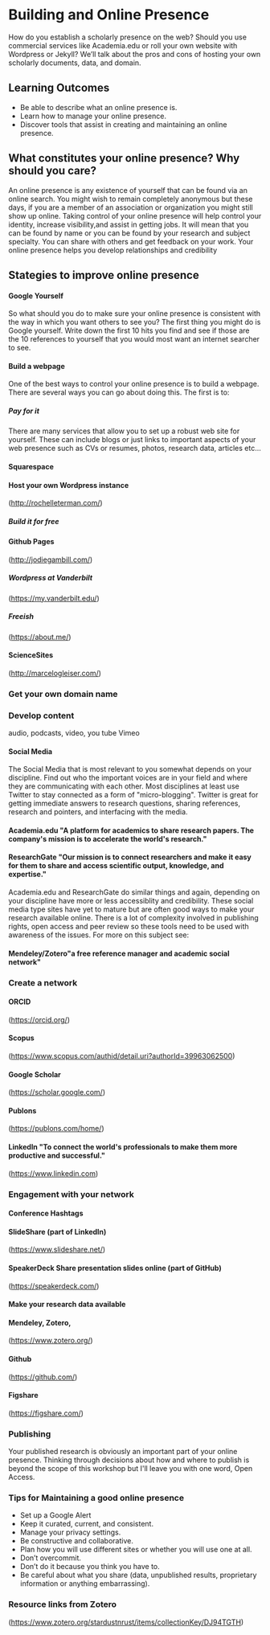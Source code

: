 
# Building and Online Presence

How do you establish a scholarly presence on the web? Should you use commercial services like Academia.edu or roll your own website with Wordpress or Jekyll? We’ll talk about the pros and cons of hosting your own scholarly documents, data, and domain.

## Learning Outcomes

* Be able to describe what an online presence is.
* Learn how to manage your online presence.
* Discover tools that assist in creating and maintaining an online presence.


## What constitutes your online presence? Why should you care?

An online presence is any existence of yourself that can be found via an online search. You might wish to remain completely anonymous but these days, if you are a member of an association or organization you might still show up online. Taking control of your online presence will help control your identity, increase visibility,and assist in getting jobs. It will mean that you can be found by name or you can be found by your research and subject specialty. You can share with others and get feedback on your work. Your online presence helps you develop relationships and credibility

## Stategies to improve online presence


#### Google Yourself
So what should you do to make sure your online presence is consistent with the way in which you want others to see you? The first thing you might do is Google yourself. Write down the first 10 hits you find and see if those are the 10 references to yourself that you would most want an internet searcher to see.

#### Build a webpage

One of the best ways to control your online presence is to build a webpage. There are several ways you can go about doing this. The first is to:

##### Pay for it

There are many services that allow you to set up a robust web site for yourself. These can include blogs or just links to important aspects of your web presence such as CVs or resumes, photos, research data, articles etc...
#### Squarespace


#### Host your own Wordpress instance
(http://rochelleterman.com/)


##### Build it for free

#### Github Pages
(http://jodiegambill.com/)

##### Wordpress at Vanderbilt
(https://my.vanderbilt.edu/)

##### Freeish
(https://about.me/)

#### ScienceSites
(http://marcelogleiser.com/)

### Get your own domain name

### Develop content 
audio, podcasts, video, you tube Vimeo

#### Social Media
The Social Media that is most relevant to you somewhat depends on your discipline. Find out who the important voices are in your field and where they are communicating with each other.  Most disciplines at least use Twitter to stay connected as a form of "micro-blogging". Twitter is great for getting immediate answers to research questions, sharing references, research and pointers, and interfacing with the media.


#### Academia.edu "A platform for academics to share research papers. The company's mission is to accelerate the world's research."

#### ResearchGate "Our mission is to connect researchers and make it easy for them to share and access scientific output, knowledge, and expertise."

Academia.edu and ResearchGate do similar things and again, depending on your discipline have more or less accessiblity and credibility. These social media type sites have yet to mature but are often good ways to make your research available online. There is a lot of complexity involved in publishing rights, open access and peer review so these tools need to be used with awareness of the issues. For more on this subject see:


#### Mendeley/Zotero"a free reference manager and academic social network"



### Create a network
#### ORCID
(https://orcid.org/)
#### Scopus
(https://www.scopus.com/authid/detail.uri?authorId=39963062500)
#### Google Scholar
(https://scholar.google.com/)
#### Publons
(https://publons.com/home/)
#### LinkedIn "To connect the world's professionals to make them more productive and successful."
(https://www.linkedin.com)

### Engagement with your network
#### Conference Hashtags

#### SlideShare (part of LinkedIn)
(https://www.slideshare.net/)
#### SpeakerDeck Share presentation slides online (part of GitHub)
(https://speakerdeck.com/)


#### Make your research data available

#### Mendeley, Zotero,
(https://www.zotero.org/)

#### Github
(https://github.com/)

#### Figshare
(https://figshare.com/)

### Publishing

Your published research is obviously an important part of your online presence. Thinking through decisions about how and where to publish is beyond the scope of this workshop but I'll leave you with one word, Open Access.

### Tips for Maintaining a good online presence

* Set up a Google Alert
* Keep it curated, current, and consistent.
* Manage your privacy settings.
* Be constructive and collaborative.
* Plan how you will use different sites or whether you will use one at all.
* Don’t overcommit.
* Don’t do it because you think you have to.
* Be careful about what you share (data, unpublished results, proprietary information or anything embarrassing).

### Resource links from Zotero

(https://www.zotero.org/stardustnrust/items/collectionKey/DJ94TGTH)

